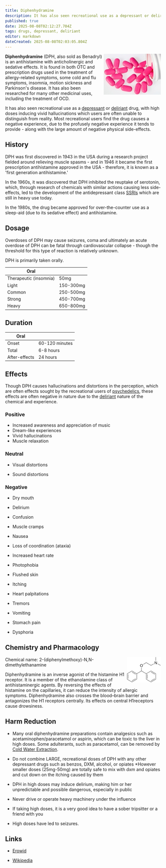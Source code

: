 ```yaml
---
title: Diphenhydramine
description: It has also seen recreational use as a depressant or deliriant drug, with high doses inducing vivid hallucinations which users are often unable to distinguish...
published: true
date: 2025-08-08T02:12:27.704Z
tags: drugs, depressant, deliriant
editor: markdown
dateCreated: 2025-08-08T02:03:05.804Z
---
```


<img src="/assets/benadryl.jpg" align="right">

**Diphenhydramine** (DPH, also sold as Benadryl) is an antihistamine with anticholinergic and sedative effects. It is found in both OTC and prescription drugs used in the treatment of allergy-related symptoms, some cold and flu symptoms, insomnia, motion sickness and Parkinson's disease. It has also been researched for many other medicinal uses, including the treatment of OCD.

It has also seen recreational use as a [depressant](/en/depressants) or [deliriant](/en/deliriants) drug, with high doses inducing vivid hallucinations which users are often unable to distinguish from reality. Most recreational users find the drug causes a negative experience, due to the profusely negative experience it tends to provide - along with the large amount of negative physical side-effects.

## History

DPH was first discovered in 1943 in the USA during a research project fielded around relieving muscle spasms - and in 1946 it became the first prescription antihistamine approved in the USA - therefore, it is known as a 'first generation antihistamine.'

In the 1960s, it was discovered that DPH inhibited the reuptake of serotonin, which, through research of chemicals with similar actions causing less side-effects, led to the development of the antidepressant class [SSRIs](/en/ssris) which are still in heavy use today.

In the 1980s, the drug became approved for over-the-counter use as a sleep-aid (due to its sedative effect) and antihistamine.

## Dosage

Overdoses of DPH may cause seizures, coma and ultimately an acute overdose of DPH can be fatal through cardiovascular collapse - though the threshold for this type of reaction is relatively unknown.

DPH is primarily taken orally.

| Oral |  |
|------|---|
| Therapeutic (insomnia) | 50mg |
| Light | 150-300mg |
| Common | 250-500mg |
| Strong | 450-700mg |
| Heavy | 650-800mg |

## Duration

| Oral |  |
|------|---|
| Onset | 60-120 minutes |
| Total | 6-8 hours |
| After-effects | 24 hours |

## Effects

Though DPH causes hallucinations and distortions in the perception, which are often effects sought by the recreational users of [psychedelics](/en/psychedelics), these effects are often negative in nature due to the [deliriant](/en/deliriants) nature of the chemical and experience.

### Positive
* Increased awareness and appreciation of music
* Dream-like experiences
* Vivid hallucinations
* Muscle relaxation

### Neutral

* Visual distortions

* Sound distortions

### Negative

* Dry mouth

* Delirium

* Confusion

* Muscle cramps

* Nausea

* Loss of coordination (ataxia)

* Increased heart rate

* Photophobia

* Flushed skin

* Itching

* Heart palpitations

* Tremors

* Vomiting

* Stomach pain

* Dysphoria

## Chemistry and Pharmacology
<img src="/assets/dph_molecule.png" width="110" align="right">

Chemical name: 2-(diphenylmethoxy)-N,N-dimethylethanamine

Diphenhydramine is an inverse agonist of the histamine H1 receptor. It is a member of the ethanolamine class of antihistaminergic agents. By reversing the effects of histamine on the capillaries, it can reduce the intensity of allergic symptoms. Diphenhydramine also crosses the blood–brain barrier and antagonizes the H1 receptors centrally. Its effects on central H1receptors cause drowsiness.

## Harm Reduction

* Many oral diphenhydramine preparations contain analgesics such as acetaminophen/paracetamol or aspirin, which can be toxic to the liver in high doses. Some adulterants, such as paracetamol, can be removed by [Cold Water Extraction](/en/cold-water-extraction).

* Do not combine LARGE, recreational doses of DPH with any other depressant drugs such as benzos, DXM, alcohol, or opiates
      *However smaller doses (25mg-50mg) are totally safe to mix with dxm and opiates and cut down on the itching caused by them 

* DPH in high doses may induce delirium, making him or her unpredictable and possible dangerous, especially in public

* Never drive or operate heavy machinery under the influence

* If taking high doses, it is a very good idea to have a sober tripsitter or a friend with you

* High doses have led to seizures. 

## Links

* [Erowid](http://www.erowid.org/pharms/diphenhydramine/diphenhydramine.shtml)

* [Wikipedia](https://en.wikipedia.org/wiki/Diphenhydramine)